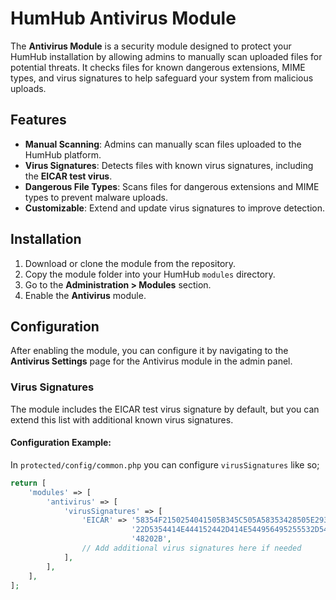 # HumHub Antivirus Module

The **Antivirus Module** is a security module designed to protect your HumHub installation by allowing admins to manually scan uploaded files for potential threats. It checks files for known dangerous extensions, MIME types, and virus signatures to help safeguard your system from malicious uploads.

## Features

- **Manual Scanning**: Admins can manually scan files uploaded to the HumHub platform.
- **Virus Signatures**: Detects files with known virus signatures, including the **EICAR test virus**.
- **Dangerous File Types**: Scans files for dangerous extensions and MIME types to prevent malware uploads.
- **Customizable**: Extend and update virus signatures to improve detection.

## Installation

1. Download or clone the module from the repository.
2. Copy the module folder into your HumHub `modules` directory.
3. Go to the **Administration > Modules** section.
4. Enable the **Antivirus** module.

## Configuration

After enabling the module, you can configure it by navigating to the **Antivirus Settings** page for the Antivirus module in the admin panel.

### Virus Signatures

The module includes the EICAR test virus signature by default, but you can extend this list with additional known virus signatures.

#### Configuration Example:
In `protected/config/common.php` you can configure `virusSignatures` like so;
```php
return [
    'modules' => [
        'antivirus' => [
            'virusSignatures' => [
                'EICAR' => '58354F2150254041505B345C505A58353428505E2937434329377D24454943415' . 
                           '22D5354414E444152442D414E544956495255532D544553542D46494C452124' . 
                           '48202B',
                // Add additional virus signatures here if needed
            ],
        ],
    ],
];
```
